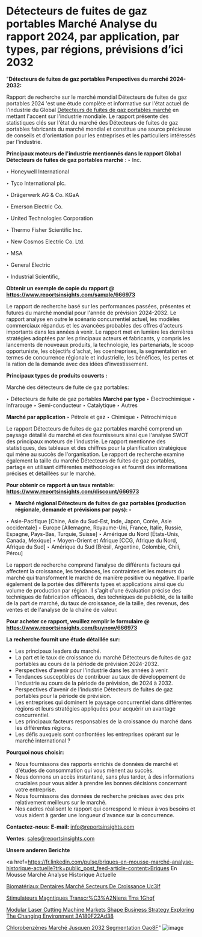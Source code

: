 # Détecteurs de fuites de gaz portables Marché Analyse du rapport 2024, par application, par types, par régions, prévisions d’ici 2032

"<strong>Détecteurs de fuites de gaz portables Perspectives du marché 2024-2032:</strong>

Rapport de recherche sur le marché mondial Détecteurs de fuites de gaz portables 2024 'est une étude complète et informative sur l'état actuel de l'industrie du Global <a href=https://www.reportsinsights.com/sample/666973>Détecteurs de fuites de gaz portables marché</a> en mettant l'accent sur l'industrie mondiale. Le rapport présente des statistiques clés sur l'état du marché des Détecteurs de fuites de gaz portables fabricants du marché mondial et constitue une source précieuse de conseils et d'orientation pour les entreprises et les particuliers intéressés par l'industrie.

<strong>Principaux moteurs de l'industrie mentionnés dans le rapport Global Détecteurs de fuites de gaz portables marché</strong> :
‣ Inc.

‣ Honeywell International

‣ Tyco International plc.

‣ Drägerwerk AG & Co. KGaA

‣ Emerson Electric Co.

‣ United Technologies Corporation

‣ Thermo Fisher Scientific Inc.

‣ New Cosmos Electric Co. Ltd.

‣ MSA

‣ General Electric

‣ Industrial Scientific,

<strong>Obtenir un exemple de copie du rapport @ <a href=https://www.reportsinsights.com/sample/666973>https://www.reportsinsights.com/sample/666973</a></strong>

Le rapport de recherche basé sur les performances passées, présentes et futures du marché mondial pour l'année de prévision 2024-2032. Le rapport analyse en outre le scénario concurrentiel actuel, les modèles commerciaux répandus et les avancées probables des offres d'acteurs importants dans les années à venir. Le rapport met en lumière les dernières stratégies adoptées par les principaux acteurs et fabricants, y compris les lancements de nouveaux produits, la technologie, les partenariats, le scoop opportuniste, les objectifs d'achat, les coentreprises, la segmentation en termes de concurrence régionale et industrielle, les bénéfices, les pertes et la ration de la demande avec des idées d'investissement.

<strong>Principaux types de produits couverts :</strong>

Marché des détecteurs de fuite de gaz portables:

‣  Détecteurs de fuite de gaz portables <strong> Marché <strong> par type </strong> </strong>
‣ Électrochimique
‣ Infrarouge
‣ Semi-conducteur
‣ Catalytique
‣ Autres

<strong>Marché par application </strong>
‣ Pétrole et gaz
‣ Chimique
‣ Pétrochimique

Le rapport Détecteurs de fuites de gaz portables marché comprend un paysage détaillé du marché et des fournisseurs ainsi que l'analyse SWOT des principaux moteurs de l'industrie. Le rapport mentionne des statistiques, des tableaux et des chiffres pour la planification stratégique qui mène au succès de l'organisation. Le rapport de recherche examine également la taille du marché Détecteurs de fuites de gaz portables, partage en utilisant différentes méthodologies et fournit des informations précises et détaillées sur le marché.

<strong>Pour obtenir ce rapport à un taux rentable: <a href=https://www.reportsinsights.com/discount/666973>https://www.reportsinsights.com/discount/666973</a></strong>
<ul>
  <li><strong>Marché régional Détecteurs de fuites de gaz portables (production régionale, demande et prévisions par pays): -</strong></li>
</ul>
‣ Asie-Pacifique [Chine, Asie du Sud-Est, Inde, Japon, Corée, Asie occidentale]
‣ Europe [Allemagne, Royaume-Uni, France, Italie, Russie, Espagne, Pays-Bas, Turquie, Suisse]
‣ Amérique du Nord [États-Unis, Canada, Mexique]
‣ Moyen-Orient et Afrique [CCG, Afrique du Nord, Afrique du Sud]
‣ Amérique du Sud [Brésil, Argentine, Colombie, Chili, Pérou]

Le rapport de recherche comprend l’analyse de différents facteurs qui affectent la croissance, les tendances, les contraintes et les moteurs du marché qui transforment le marché de manière positive ou négative. Il parle également de la portée des différents types et applications ainsi que du volume de production par région. Il s'agit d'une évaluation précise des techniques de fabrication efficaces, des techniques de publicité, de la taille de la part de marché, du taux de croissance, de la taille, des revenus, des ventes et de l'analyse de la chaîne de valeur.

<strong>Pour acheter ce rapport, veuillez remplir le formulaire @   <a href=https://www.reportsinsights.com/buynow/666973>https://www.reportsinsights.com/buynow/666973</a></strong>

<strong>La recherche fournit une étude détaillée sur:</strong>
<ul>
  <li>Les principaux leaders du marché.</li>
  <li>La part et le taux de croissance du marché Détecteurs de fuites de gaz portables au cours de la période de prévision 2024-2032.</li>
  <li>Perspectives d'avenir pour l'industrie dans les années à venir.</li>
  <li>Tendances susceptibles de contribuer au taux de développement de l'industrie au cours de la période de prévision, de 2024 à 2032.</li>
  <li>Perspectives d'avenir de l'industrie Détecteurs de fuites de gaz portables pour la période de prévision.</li>
  <li>Les entreprises qui dominent le paysage concurrentiel dans différentes régions et leurs stratégies appliquées pour acquérir un avantage concurrentiel.</li>
  <li>Les principaux facteurs responsables de la croissance du marché dans les différentes régions.</li>
  <li>Les défis auxquels sont confrontées les entreprises opérant sur le marché international ?</li>
</ul>
<strong>Pourquoi nous choisir:</strong>
<ul>
  <li>Nous fournissons des rapports enrichis de données de marché et d'études de consommation qui vous mènent au succès.</li>
  <li>Nous donnons un accès instantané, sans plus tarder, à des informations cruciales pour vous aider à prendre les bonnes décisions concernant votre entreprise.</li>
  <li>Nous fournissons des données de recherche précises avec des prix relativement meilleurs sur le marché.</li>
  <li>Nos cadres réalisent le rapport qui correspond le mieux à vos besoins et vous aident à garder une longueur d'avance sur la concurrence.</li>
</ul>
<strong>Contactez-nous:
</strong><strong>E-mail:</strong> <a href=mailto:info@reportsinsights.com>info@reportsinsights.com</a>

<strong>Ventes</strong>: <a href=mailto:sales@reportsinsights.com>sales@reportsinsights.com</a>

<strong>Unsere anderen Berichte</strong>

<a href=https://fr.linkedin.com/pulse/briques-en-mousse-marché-analyse-historique-actuelle?trk=public_post_feed-article-content>Briques En Mousse Marché Analyse Historique Actuelle</a>

<a href=https://fr.linkedin.com/pulse/biomatériaux-dentaires-marché-secteurs-de-croissance-uc3if/>Biomatériaux Dentaires Marché Secteurs De Croissance Uc3If</a>

<a href=https://www.linkedin.com/pulse/stimulateurs-magn%C3%A9tiques-transcr%C3%A2niens-tms-1ghqf/>Stimulateurs Magntiques Transcr%C3%A2Niens Tms 1Ghqf</a>

<a href=https://medium.com/@anuragakarte041/modular-laser-cutting-machine-markets-shape-business-strategy-exploring-the-changing-environment-3a180f22ad38>Modular Laser Cutting Machine Markets Shape Business Strategy Exploring The Changing Environment 3A180F22Ad38</a>

<a href=https://fr.linkedin.com/pulse/chlorobenzènes-marché-jusquen-2032-segmentation-oao8f/>Chlorobenzènes Marché Jusquen 2032 Segmentation Oao8F</a>"
![image](https://github.com/daminid12/RImarketgrowth/assets/158430485/35d7b48c-ed9c-41a0-91c6-5226a95be6a9)
